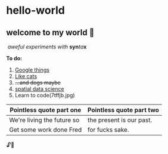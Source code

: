 # hello-world
## welcome to my world :grimacing:
  *aweful experiments with* **syn**_ta_**x**
  
__To do:__

1. [Google things](https://www.google.co.uk)
1. [Like cats](https://www.google.co.uk/search?source=hp&q=cats)
1. ~~...and dogs maybe~~
1. [spatial data science](http://r4ds.had.co.nz)
1. Learn to code(7tffjb.jpg)
 
 Pointless quote part one | Pointless quote part two
 -------------------------|-------------------------
 We're living the future so | the present is our past.
 Get some work done Fred | for fucks sake.

:unlock::rocket:
